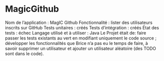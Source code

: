 # MagicGithub
Nom de l’application : MagIC Github 
Fonctionnalité : lister des utilisateurs inscrits sur GitHub 
Tests unitaires : créés 
Tests d’intégration : créés 
État des tests : échec 
Langage utilisé et à utiliser : Java 
Le Projet était de: faire passer les tests existants au vert en modifiant uniquement le code source ; 
développer les fonctionnalités que Brice n’a pas eu le temps de faire, à savoir supprimer un utilisateur et ajouter un utilisateur aléatoire (des TODO sont dans le code).
